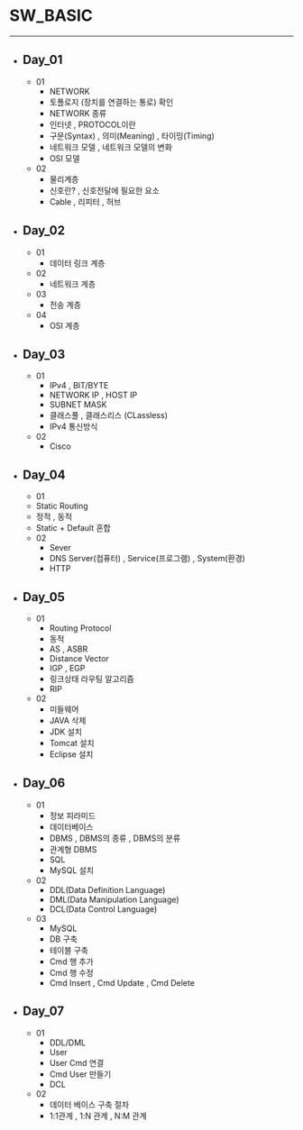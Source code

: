 # SW_BASIC
---

- ## Day_01
  - 01 
    - NETWORK
    - 토폴로지 (장치를 연결하는 통로) 확인
    - NETWORK 종류
    - 인터넷 , PROTOCOL이란
    - 구문(Syntax) , 의미(Meaning) , 타이밍(Timing)
    - 네트워크 모델 , 네트워크 모델의 변화
    - OSI 모델
  - 02
    - 물리계층
    - 신호란? , 신호전달에 필요한 요소
    - Cable , 리피터 , 허브

- ## Day_02
  - 01
    - 데이터 링크 계층
  - 02
    - 네트워크 계층
  - 03
    - 전송 계층
  - 04
    - OSI 계층

- ## Day_03
  - 01
    - IPv4 , BIT/BYTE
    - NETWORK IP , HOST IP
    - SUBNET MASK
    - 클래스풀 , 클래스리스 (CLassless)
    - IPv4 통신방식
  - 02
    - Cisco

- ## Day_04
   - 01
    - Static Routing
    - 정적 , 동적
    - Static + Default 혼합
  - 02   
    - Sever
    - DNS Server(컴퓨터) , Service(프로그램) , System(환경)
    - HTTP

- ## Day_05
  - 01
    - Routing Protocol
    - 동적
    - AS , ASBR
    - Distance Vector
    - IGP , EGP
    - 링크상태 라우팅 알고리즘
    - RIP
  - 02   
    - 미들웨어
    - JAVA 삭제
    - JDK 설치
    - Tomcat 설치
    - Eclipse 설치

- ## Day_06
  - 01
    - 정보 피라미드
    - 데이터베이스
    - DBMS , DBMS의 종류 , DBMS의 분류
    - 관계형 DBMS
    - SQL
    - MySQL 설치
  - 02
    - DDL(Data Definition Language)
    - DML(Data Manipulation Language)
    - DCL(Data Control Language)
  - 03
    - MySQL
    - DB 구축
    - 테이블 구축
    - Cmd 행 추가
    - Cmd 행 수정
    - Cmd Insert , Cmd Update , Cmd Delete

- ## Day_07
  - 01
    - DDL/DML
    - User
    - User Cmd 연결
    - Cmd User 만들기
    - DCL
  - 02
    - 데이터 베이스 구축 절차
    - 1:1관계 , 1:N 관계 , N:M 관계
